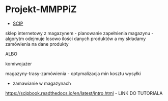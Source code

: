 # Projekt-MMPPiZ

* [SCIP](https://scip.zib.de/index.php#download)

sklep internetowy z magazynem - planowanie zapełnienia magazynu - algorytm odejmuje losowo ilości danych produktów a my składamy zamówienia na dane produkty

ALBO

komiwojażer

magazyny-trasy-zamówienia - optymalizacja min kosztu wysyłki
+ zamawianie w magazynach


https://scipbook.readthedocs.io/en/latest/intro.html - LINK DO TUTORIALA
